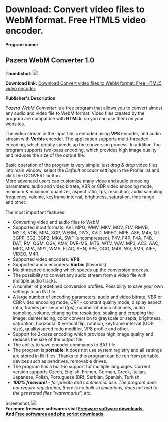 # Download: Convert video files to WebM format. Free HTML5 video encoder.

**Program name:**

## Pazera WebM Converter 1.0

  
**Thumbshot:** ![](http://www.freewarefiles.com/screenshot/pazerawebmcvtr_md.jpg)   
  
**Download link:** [Download Convert video files to WebM format. Free HTML5 video encoder.](http://freesoftwares.boysofts.com/Pazera-WebM-Converter_program_93195.html)  
  


**Publisher's Description**  
  


_Pazera WebM Converter_ is a free program that allows you to convert almost any audio and video file to WebM format. Video files created by the program are compatible with **HTML5**, so you can use them on your websites. 

The video stream in the input file is encoded using **VP8** encoder, and audio stream with **Vorbis** encoder. The application supports multi-threaded encoding, which greatly speeds up the conversion process. In addition, the program supports two-pass encoding, which provides high image quality and reduces the size of the output file. 

Basic operation of the program is very simple: just _drag & drop_ video files into main window, select the _Default encoder settings_ in the Profile list and click the CONVERT button.  
More advanced users can customize many video and audio encoding parameters: audio and video bitrate, VBR or CBR video encoding mode, minimum & maximum quantizer, aspect ratio, fps, resolution, audio sampling frequency, volume, keyframe interval, brightness, saturation, time range and other. 

The most important features:

  * Converting video and audio files to WebM.
  * Supported input formats: AVI, MPG, WMV, MKV, MOV, FLV, RMVB, M2TS, VOB, MP4, 3GP, WEBM, DIVX, XVID, MPEG, MPE, ASF, M4V, QT, 3GPP, 3G2, 3GP2, MKA, SWF (uncompressed), F4V, F4P, F4A, F4B, DAT, RM, OGM, OGV, AMV, DVR-MS, MTS, WTV, WAV, MP3, AC3, AAC, MPC, MPA, MP2, WMA, FLAC, SHN, APE, OGG, M4A, WV, AMR, AIFF, VIDEO, M4R.
  * Supported video encoders: **VP8**.
  * Supported audio encoders: **Vorbis** (libvorbis).
  * Multithreaded encoding which speeds up the conversion process.
  * The possibility to convert any audio stream from a video file with multiple audio tracks.
  * A number of predefined conversion profiles. Possibility to save your own settings to an INI file.
  * A large number of encoding parameters: audio and video bitrate, VBR or CBR video encoding mode, CRF - constant quality mode, display aspect ratio, frames per second (fps), number of audio channels, audio sampling, volume, changing the resolution, scaling and cropping the image, deinterlacing, color conversion to grayscale or sepia, brightness, saturation, horizontal & vertical flip, rotation, keyframe interval (GOP size), quality/speed ratio modifier, VP8 profile and other.
  * Support for 2-pass encoding which provides high image quality and reduces the size of the output file.
  * The ability to save encoder commands to BAT file.
  * The program is **portable**: it does not use system registry and all settings are stored in INI files. Thanks to this program can be run from portable devices such as pendrives, removable drives.
  * The program has a built-in support for multiple languages. Current version supports Czech, English, French, German, Greek, Italian, Japanese, Polish, Portuguese (BR), Serbian, Spanish, Turkish.
  * _**100% freeware!** \- for private and commercial use. The program does not require registration, there is no built-in limitations, does not add to the generated files "watermarks", etc._

  
  
Screenshot: ![](http://www.freewarefiles.com/screenshot/pazerawebmcvtr.jpg)   
**For more freeware softwares visit [Freeware software downloads.](http://freesoftwares.boysofts.com/)**   
**And [Free softwares and php script downloads.](http://www.boysofts.com/)**
